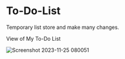 # To-Do-List
Temporary list store and make many changes. 

View of My To-Do List

![Screenshot 2023-11-25 080051](https://github.com/manishartiya/To-Do-List/assets/115866197/f0bb883b-570d-4fe6-80b4-b22c8d0aaaee)
